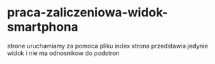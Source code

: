 # praca-zaliczeniowa-widok-smartphona
strone uruchamiamy za pomoca pliku index
strona przedstawia jedynie widok i nie ma odnosnikow do podstron
